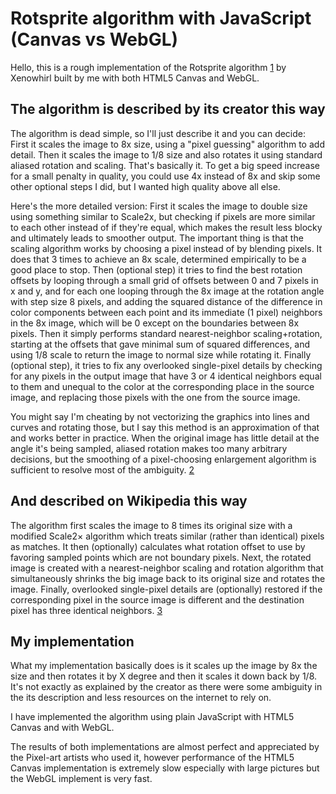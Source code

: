 # Rotsprite algorithm with JavaScript (Canvas vs WebGL)

Hello, this is a rough implementation of the Rotsprite algorithm [1] by Xenowhirl built by me with both HTML5 Canvas and WebGL.

## The algorithm is described by its creator this way

The algorithm is dead simple, so I'll just describe it and you can decide: First it scales the image to 8x size, using a "pixel guessing" algorithm to add detail. Then it scales the image to 1/8 size and also rotates it using standard aliased rotation and scaling. That's basically it. To get a big speed increase for a small penalty in quality, you could use 4x instead of 8x and skip some other optional steps I did, but I wanted high quality above all else.

Here's the more detailed version: First it scales the image to double size using something similar to Scale2x, but checking if pixels are more similar to each other instead of if they're equal, which makes the result less blocky and ultimately leads to smoother output. The important thing is that the scaling algorithm works by choosing a pixel instead of by blending pixels. It does that 3 times to achieve an 8x scale, determined empirically to be a good place to stop. Then (optional step) it tries to find the best rotation offsets by looping through a small grid of offsets between 0 and 7 pixels in x and y, and for each one looping through the 8x image at the rotation angle with step size 8 pixels, and adding the squared distance of the difference in color components between each point and its immediate (1 pixel) neighbors in the 8x image, which will be 0 except on the boundaries between 8x pixels. Then it simply performs standard nearest-neighbor scaling+rotation, starting at the offsets that gave minimal sum of squared differences, and using 1/8 scale to return the image to normal size while rotating it. Finally (optional step), it tries to fix any overlooked single-pixel details by checking for any pixels in the output image that have 3 or 4 identical neighbors equal to them and unequal to the color at the corresponding place in the source image, and replacing those pixels with the one from the source image.

You might say I'm cheating by not vectorizing the graphics into lines and curves and rotating those, but I say this method is an approximation of that and works better in practice. When the original image has little detail at the angle it's being sampled, aliased rotation makes too many arbitrary decisions, but the smoothing of a pixel-choosing enlargement algorithm is sufficient to resolve most of the ambiguity. [2]

## And described on Wikipedia this way

The algorithm first scales the image to 8 times its original size with a modified Scale2× algorithm which treats similar (rather than identical) pixels as matches. It then (optionally) calculates what rotation offset to use by favoring sampled points which are not boundary pixels. Next, the rotated image is created with a nearest-neighbor scaling and rotation algorithm that simultaneously shrinks the big image back to its original size and rotates the image. Finally, overlooked single-pixel details are (optionally) restored if the corresponding pixel in the source image is different and the destination pixel has three identical neighbors. [3]

## My implementation

What my implementation basically does is it scales up the image by 8x the size and then rotates it by X degree and then it scales it down back by 1/8. It's not exactly as explained by the creator as there were some ambiguity in the its description and less resources on the internet to rely on.

I have implemented the algorithm using plain JavaScript with HTML5 Canvas and with WebGL.

The results of both implementations are almost perfect and appreciated by the Pixel-art artists who used it, however performance of the HTML5 Canvas implementation is extremely slow especially with large pictures but the WebGL implement is very fast.

[1]: http://info.sonicretro.org/RotSprite
[2]: https://forums.sonicretro.org/index.php?threads/sprite-rotation-utility.8848/#post-159754
[3]: https://en.wikipedia.org/wiki/Pixel-art_scaling_algorithms#RotSprite
